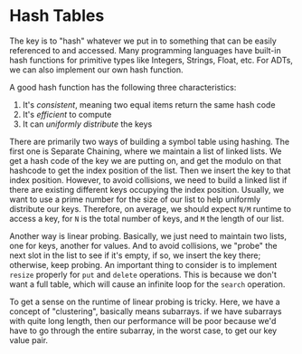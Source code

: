 # Hash Tables
The key is to "hash" whatever we put in to something that can be easily referenced to and accessed. Many programming languages have built-in hash functions for primitive types like Integers, Strings, Float, etc. For ADTs, we can also implement our own hash function.

A good hash function has the following three characteristics:
1. It's *consistent*, meaning two equal items return the same hash code
2. It's *efficient* to compute
3. It can *uniformly distribute* the keys

There are primarily two ways of building a symbol table using hashing. The first one is Separate Chaining, where we maintain a list of linked lists. We get a hash code of the key we are putting on, and get the modulo on that hashcode to get the index position of the list. Then we insert the key to that index position. However, to avoid collisions, we need to build a linked list if there are existing different keys occupying the index position. Usually, we want to use a prime number for the size of our list to help uniformly distribute our keys. Therefore, on average, we should expect `N/M` runtime to access a key, for `N` is the total number of keys, and `M` the length of our list.

Another way is linear probing. Basically, we just need to maintain two lists, one for keys, another for values. And to avoid collisions, we "probe" the next slot in the list to see if it's empty, if so, we insert the key there; otherwise, keep probing. An important thing to consider is to implement `resize` properly for `put` and `delete` operations. This is because we don't want a full table, which will cause an infinite loop for the `search` operation. 

To get a sense on the runtime of linear probing is tricky. Here, we have a concept of "clustering", basically means subarrays. if we have subarrays with quite long length, then our performance will be poor because we'd have to go through the entire subarray, in the worst case, to get our key value pair.
